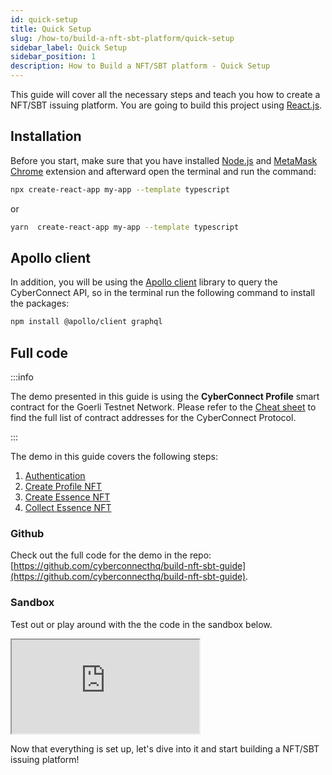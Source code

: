 ```yaml
---
id: quick-setup
title: Quick Setup
slug: /how-to/build-a-nft-sbt-platform/quick-setup
sidebar_label: Quick Setup
sidebar_position: 1
description: How to Build a NFT/SBT platform - Quick Setup
---
```


This guide will cover all the necessary steps and teach you how to create a NFT/SBT issuing platform. You are going to build this project using [React.js](https://reactjs.org/).

## Installation

Before you start, make sure that you have installed [Node.js](https://nodejs.org/en/download/) and [MetaMask Chrome](https://metamask.io/) extension and afterward open the terminal and run the command:

```bash
npx create-react-app my-app --template typescript
```

or

```bash
yarn  create-react-app my-app --template typescript
```

## Apollo client

In addition, you will be using the [Apollo client](https://www.apollographql.com/docs/) library to query the CyberConnect API, so in the terminal run the following command to install the packages:

```bash npm2yarn
npm install @apollo/client graphql
```

## Full code

:::info

The demo presented in this guide is using the **CyberConnect Profile** smart contract for the Goerli Testnet Network. Please refer to the [Cheat sheet](/cheatSheet) to find the full list of contract addresses for the CyberConnect Protocol.

:::

The demo in this guide covers the following steps:

1. [Authentication](/how-to/build-a-nft-sbt-platform/authentication)
2. [Create Profile NFT](/how-to/build-a-nft-sbt-platform/create-profile-nft)
3. [Create Essence NFT](/how-to/build-a-nft-sbt-platform/create-essence-nft)
4. [Collect Essence NFT](/how-to/build-a-nft-sbt-platform/collect-essence-nft)

### Github

Check out the full code for the demo in the repo: [https://github.com/cyberconnecthq/build-nft-sbt-guide](https://github.com/cyberconnecthq/build-nft-sbt-guide).

### Sandbox

Test out or play around with the the code in the sandbox below.

<iframe
  src="https://codesandbox.io/embed/build-nft-sbt-guide-9s56gs?codemirror=1&fontsize=14&hidenavigation=0&theme=dark&runonclick=1&view=split&module=/src/App.tsx"
  title="build-nft-sbt-guide"
  allow="accelerometer; ambient-light-sensor; camera; encrypted-media; geolocation; gyroscope; hid; microphone; midi; payment; usb; vr; xr-spatial-tracking"
  sandbox="allow-forms allow-modals allow-popups allow-presentation allow-same-origin allow-scripts"
></iframe>

Now that everything is set up, let's dive into it and start building a NFT/SBT issuing platform!
